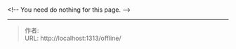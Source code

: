 # 


&lt;!-- You need do nothing for this page. --&gt;


---

> 作者:   
> URL: http://localhost:1313/offline/  

